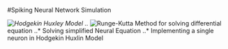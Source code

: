 #Spiking Neural Network Simulation

*![Hodgekin Huxley Model](https://en.wikipedia.org/wiki/Hodgkin–Huxley_model)
..* ![Runge-Kutta Method](https://en.wikipedia.org/wiki/Runge–Kutta_methods) for solving differential equation 
..* Solving simplified Neural Equation
..* Implementing a single neuron in Hodgekin Huxlin Model

